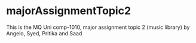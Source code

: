 # majorAssignmentTopic2
This is the MQ Uni comp-1010, major assignment topic 2 (music library) by Angelo, Syed, Pritika and Saad
